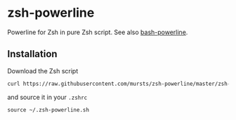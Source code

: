 # zsh-powerline

Powerline for Zsh in pure Zsh script. See also
[bash-powerline](https://github.com/riobard/bash-powerline/).

## Installation

Download the Zsh script

```sh
curl https://raw.githubusercontent.com/mursts/zsh-powerline/master/zsh-powerline.sh > ~/.zsh-powerline.sh
```

and source it in your `.zshrc`

```
source ~/.zsh-powerline.sh
```
